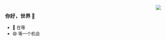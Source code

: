 
<img align="right" src="https://github-readme-stats.vercel.app/api?username=JackGirl&show_icons=true&icon_color=CE1D2D&text_color=718096&bg_color=ffffff&hide_title=true" />

### 你好，世界 👋


- 🌱 在等
- 😄 等一个机会


